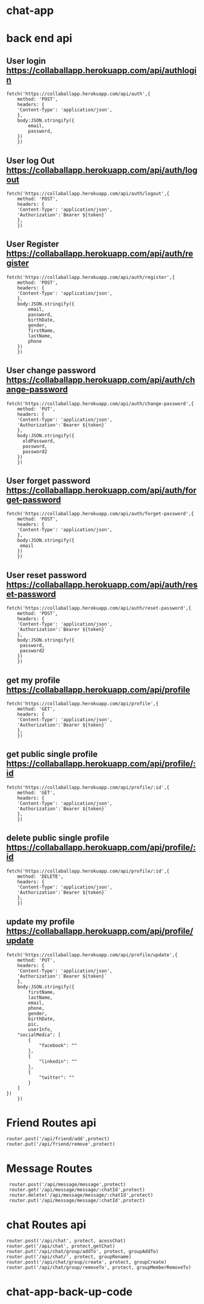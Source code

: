 # chat-app

# back end api

## User login https://collaballapp.herokuapp.com/api/authlogin

```
fetch('https://collaballapp.herokuapp.com/api/auth',{
    method: 'POST',
    headers: {
    'Content-Type': 'application/json',
    },
    body:JSON.stringify({
        email,
        password,
    })
    })
```

## User log Out https://collaballapp.herokuapp.com/api/auth/logout

```
fetch('https://collaballapp.herokuapp.com/api/auth/logout',{
    method: 'POST',
    headers: {
    'Content-Type': 'application/json',
    'Authorization':`Bearer ${token}`
    },
    })
```

## User Register https://collaballapp.herokuapp.com/api/auth/register

```
fetch('https://collaballapp.herokuapp.com/api/auth/register',{
    method: 'POST',
    headers: {
    'Content-Type': 'application/json',
    },
    body:JSON.stringify({
        email,
        password,
        birthDate,
        gender,
        firstName,
        lastName,
        phone
    })
    })
```

## User change password https://collaballapp.herokuapp.com/api/auth/change-password

```
fetch('https://collaballapp.herokuapp.com/api/auth/change-password',{
    method: 'PUT',
    headers: {
    'Content-Type': 'application/json',
    'Authorization':`Bearer ${token}`
    },
    body:JSON.stringify({
      oldPassword,
      password,
      password2
    })
    })
```

## User forget password https://collaballapp.herokuapp.com/api/auth/forget-password

```
fetch('https://collaballapp.herokuapp.com/api/auth/forget-password',{
    method: 'POST',
    headers: {
    'Content-Type': 'application/json',
    },
    body:JSON.stringify({
     email
    })
    })
```

## User reset password https://collaballapp.herokuapp.com/api/auth/reset-password

```
fetch('https://collaballapp.herokuapp.com/api/auth/reset-password',{
    method: 'POST',
    headers: {
    'Content-Type': 'application/json',
    'Authorization':`Bearer ${token}`
    },
    body:JSON.stringify({
     password,
     password2
    })
    })
```

## get my profile https://collaballapp.herokuapp.com/api/profile

```
fetch('https://collaballapp.herokuapp.com/api/profile',{
    method: 'GET',
    headers: {
    'Content-Type': 'application/json',
    'Authorization':`Bearer ${token}`
    },
    })
```

## get public single profile https://collaballapp.herokuapp.com/api/profile/:id

```
fetch('https://collaballapp.herokuapp.com/api/profile/:id',{
    method: 'GET',
    headers: {
    'Content-Type': 'application/json',
    'Authorization':`Bearer ${token}`
    },
    })
```

## delete public single profile https://collaballapp.herokuapp.com/api/profile/:id

```
fetch('https://collaballapp.herokuapp.com/api/profile/:id',{
    method: 'DELETE',
    headers: {
    'Content-Type': 'application/json',
    'Authorization':`Bearer ${token}`
    },
    })
```

## update my profile https://collaballapp.herokuapp.com/api/profile/update

```
fetch('https://collaballapp.herokuapp.com/api/profile/update',{
    method: 'PUT',
    headers: {
    'Content-Type': 'application/json',
    'Authorization':`Bearer ${token}`
    },
    body:JSON.stringify({
        firstName,
        lastName,
        email,
        phone,
        gender,
        birthDate,
        pic,
        userInfo,
    "socialMedia": [
        {
            "facebook": ""
        },
        {
            "linkedin": ""
        },
        {
            "twitter": ""
        }
    ]
})
    })
```

# Friend Routes api

```
router.post('/api/friend/add',protect)
router.put('/api/friend/remove',protect)
```

# Message Routes

```
 router.post('/api/message/message',protect)
 router.get('/api/message/message/:chatId',protect)
 router.delete('/api/message/message/:chatId',protect)
 router.put('/api/message/message/:chatId',protect)
```

# chat Routes api

```
router.post('/api/chat', protect, acessChat)
router.get('/api/chat', protect,getChat)
router.put('/api/chat/group/addTo', protect, groupAddTo)
router.put('/api/chat/', protect, groupRename)
router.post('/api/chat/group/create', protect, groupCreate)
router.put('/api/chat/group/removeTo', protect, groupMemberRemoveTo)
```

# chat-app-back-up-code
